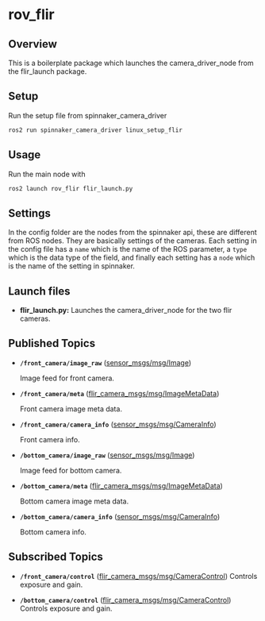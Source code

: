 # rov_flir

## Overview

This is a boilerplate package which launches the camera_driver_node from the flir_launch package.

## Setup

Run the setup file from spinnaker_camera_driver

```bash
ros2 run spinnaker_camera_driver linux_setup_flir
```

## Usage

Run the main node with

```bash
ros2 launch rov_flir flir_launch.py
```

## Settings

In the config folder are the nodes from the spinnaker api, these are different from ROS nodes. They are basically settings of the cameras. Each setting in the config file has a `name` which is the name of the ROS parameter, a `type` which is the data type of the field, and finally each setting has a `node` which is the name of the setting in spinnaker.

## Launch files

* **flir_launch.py:** Launches the camera_driver_node for the two flir cameras.

## Published Topics

* **`/front_camera/image_raw`** ([sensor_msgs/msg/Image])

    Image feed for front camera.

* **`/front_camera/meta`** ([flir_camera_msgs/msg/ImageMetaData])

    Front camera image meta data.

* **`/front_camera/camera_info`** ([sensor_msgs/msg/CameraInfo])

    Front camera info.

* **`/bottom_camera/image_raw`** ([sensor_msgs/msg/Image])

    Image feed for bottom camera.

* **`/bottom_camera/meta`** ([flir_camera_msgs/msg/ImageMetaData])

    Bottom camera image meta data.

* **`/bottom_camera/camera_info`** ([sensor_msgs/msg/CameraInfo])

    Bottom camera info.

## Subscribed Topics

* **`/front_camera/control`** ([flir_camera_msgs/msg/CameraControl])
    Controls exposure and gain.

* **`/bottom_camera/control`** ([flir_camera_msgs/msg/CameraControl])
    Controls exposure and gain.

[sensor_msgs/msg/Image]: https://docs.ros2.org/latest/api/sensor_msgs/msg/Image.html
[flir_camera_msgs/msg/ImageMetaData]: https://github.com/ros-drivers/flir_camera_driver/blob/humble-devel/flir_camera_msgs/msg/ImageMetaData.msg
[sensor_msgs/msg/CameraInfo]: https://docs.ros2.org/latest/api/sensor_msgs/msg/CameraInfo.html
[flir_camera_msgs/msg/CameraControl]: https://github.com/ros-drivers/flir_camera_driver/blob/humble-devel/flir_camera_msgs/msg/CameraControl.msg